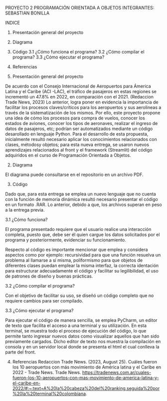 PROYECTO 2
PROGRAMACIÓN ORIENTADA A OBJETOS
INTEGRANTES: SEBASTIAN BONILLA

INDICE
1. Presentación general del proyecto
2. Diagrama
3. Código
3.1 ¿Cómo funciona el programa?
3.2 ¿Cómo compilar el programa?
3.3 ¿Cómo ejecutar el programa?
4. Referencias

1. Presentación general del proyecto

De acuerdo con el Consejo Internacional de Aeropuertos para Ámerica Latina y el Caribe (ACI -LAC), el tráfico de pasajeros en estas regiones se incrementó un 47.8% en 2022, en comparación con el 2021. (Redaccion Trade News, 2023)
Lo anterior, logra poner en evidencia la importancia de facilitar los procesos claves/críticos  para los aeropuertos y sus aerolineas a través de la sistematización de los mismos. 
Por ello, este proyecto propone una idea de cómo los procesos para compra de vuelos, conocer los estados de aviones, conocer los tipos de aeronaves, realizar el ingreso de datos de pasajeros, etc; podrían ser automatizados mediante un código desarollado en lenguaje Python. Para el desarrollo de esta propuesta, inicialmente resultó necesario aplicar los conocimientos relacionados con clases, métodosy objetos; para esta nueva entrega, se usaron nuevos aprendizajes relacionados al front y el framework (Streamlit) del código adquiridos en el curso de Programación Orientada a Objetos.  

2. Diagrama

El diagrama puede consultarse en el repositorio en un archivo PDF.

3. Código

Dado que, para esta entrega se emplea un nuevo lenguaje que no cuenta con la función de memoria dinámica resultó necesario presentar el código en un formato .RAR. Lo anterior, debido a que, los archivos superan en peso a la entrega previa.

3.1 ¿Cómo funciona?

El programa presentado requiere que el usuario realice una interacción completa, puesto que, debe ser él quien cargue los datos solicitados por el programa y posteriormente, evidenciar su funcionamiento.

Respecto al código es importante mencionar que emplea y considera aspectos como por ejemplo: recursividad para que una función resuelva un problema al llamarse a sí misma, poliformismo para que objetos de diferentes clases puedan emplear la misma interfaz, la correcta identación para estructurar adecuadamente el código y facilitar su legilibilidad, el uso de patrones de diseño y buenas prácticas.

3.2 ¿Cómo compilar el programa?

Con el objetivo de facilitar su uso, se diseñó un código completo que no requiere cambios para ser compilado. 

3.3 ¿Cómo ejecutar el programa?

Para ejecutar el código de manera sencilla, se emplea PyCharm, un editor de texto que facilita el acceso a una terminal y su utilización. En esta terminal, se muestra todo el proceso de ejecución del código, lo que permite tanto ingresar nuevos datos como visualizar aquellos que han sido previamente cargados. Dicho editor de texto nos muestra la compilación en consola y en un servidor local donde se presenta el html el cual conlleva la parte del front. 

4. Referencias
Redaccion Trade News. (2023, August 25). Cuáles fueron los 10 aeropuertos con más movimiento de América latina y el Caribe en 2022 - Trade News. Trade News. https://tradenews.com.ar/cuales-fueron-los-10-aeropuertos-con-mas-movimiento-de-america-latina-y-el-caribe-en-2022/#:~:text=A%20la%20cabeza%20del%20ranking,seguida%20por%20la%20terminal%20colombiana.

